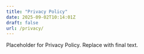 ```yaml
---
title: "Privacy Policy"
date: 2025-09-02T10:14:01Z
draft: false
url: /privacy/
---
```

Placeholder for Privacy Policy. Replace with final text.

